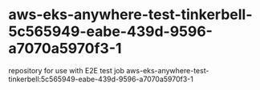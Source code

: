 # aws-eks-anywhere-test-tinkerbell-5c565949-eabe-439d-9596-a7070a5970f3-1
repository for use with E2E test job aws-eks-anywhere-test-tinkerbell:5c565949-eabe-439d-9596-a7070a5970f3-1
